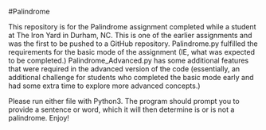 #Palindrome

This repository is for the Palindrome assignment completed while a student at The Iron Yard in Durham, NC. This is one of the earlier assignments and was the first to be pushed to a GitHub repository. Palindrome.py fulfilled the requirements for the basic mode of the assignment (IE, what was expected to be completed.) Palindrome_Advanced.py has some additional features that were required in the advanced version of the code (essentially, an additional challenge for students who completed the basic mode early and had some extra time to explore more advanced concepts.)

Please run either file with Python3. The program should prompt you to provide a sentence or word, which it will then determine is or is not a palindrome. Enjoy!
